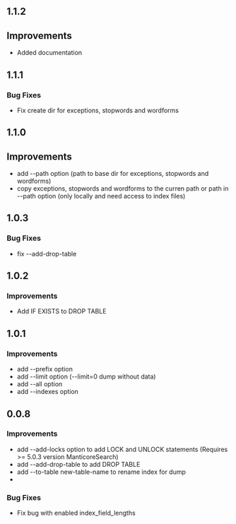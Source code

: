 ## 1.1.2

## Improvements

* Added documentation

## 1.1.1

### Bug Fixes

* Fix create dir for exceptions, stopwords and wordforms

## 1.1.0

## Improvements

* add --path option (path to base dir for exceptions, stopwords and wordforms)
* copy exceptions, stopwords and wordforms to the curren path or path in --path option (only locally and need access to index files)

## 1.0.3

### Bug Fixes

* fix --add-drop-table

## 1.0.2

### Improvements

* Add IF EXISTS to DROP TABLE

## 1.0.1

### Improvements

* add --prefix option
* add --limit option (--limit=0 dump without data)
* add --all option
* add --indexes option 

## 0.0.8

### Improvements

* add --add-locks option to add LOCK and UNLOCK statements (Requires >= 5.0.3 version ManticoreSearch)
* add --add-drop-table to add DROP TABLE
* add --to-table new-table-name to rename index for dump 
* 
### Bug Fixes

* Fix bug with enabled index_field_lengths

